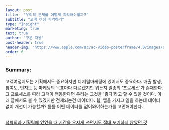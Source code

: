 ```yaml
---
layout: post
title:  "우리의 문제를 어떻게 파악해야할까?"
subtitle: "고객 여정 파악하기"
type: "Insight"
marketing: true
text: true
author: "구운 자몽"
post-header: true
header-img: "https://www.apple.com/ac/ac-video-posterframe/4.0/images/ac_video_poster_960x540_2x.jpg"
order: 6
---
```

### Summary:
고객여정지도는 기획에서도 중요하지만 디지털마케팅에 있어서도 중요하다. 매출 발생, 참여도, 인지도 등 마케팅의 목표마다 다르겠지만 뭐든지 일종의 '프로세스'가 존재한다. 그 프로세스를 따라 고객이 행동한다면 우리는 그것을 '좋다'라고 할 수 있을 것이다.
아래 글에서도 볼 수 있겠지만 전제되는건 데이터다. 웹, 앱을 가지고 일을 하는데 데이터 없이 개선이 가능할까? 틈틈 어떤 데이터를 얻어와야하는가를 고민해야한다. 

<br>[성형외과 기획팀에 있었을 때 시간을 오지게 쓰면서도 절대 포기하지 않았던 것](https://www.i-boss.co.kr/ab-6141-52923)
